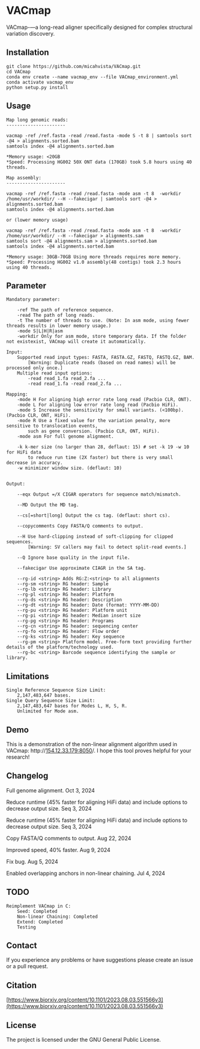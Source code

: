 # VACmap
VACmap-—a long-read aligner specifically designed for complex structural variation discovery.




Installation
------------

    git clone https://github.com/micahvista/VACmap.git
    cd VACmap
    conda env create --name vacmap_env --file VACmap_environment.yml
    conda activate vacmap_env
    python setup.py install

Usage
----------------------  

    Map long genomic reads:
    ---------------------- 
    
    vacmap -ref /ref.fasta -read /read.fasta -mode S -t 8 | samtools sort -@4 > alignments.sorted.bam
    samtools index -@4 alignments.sorted.bam
    
    *Memory usage: <20GB
    *Speed: Processing HG002 50X ONT data (170GB) took 5.8 hours using 40 threads.
    
    Map assembly:
    ---------------------- 

    vacmap -ref /ref.fasta -read /read.fasta -mode asm -t 8  -workdir /home/usr/workdir/ --H --fakecigar | samtools sort -@4 > alignments.sorted.bam
    samtools index -@4 alignments.sorted.bam
    
    or (lower memory usage)
    
    vacmap -ref /ref.fasta -read /read.fasta -mode asm -t 8  -workdir /home/usr/workdir/ --H --fakecigar > alignments.sam
    samtools sort -@4 alignments.sam > alignments.sorted.bam
    samtools index -@4 alignments.sorted.bam
    
    *Memory usage: 30GB-70GB Using more threads requires more memory.
    *Speed: Processing HG002 v1.0 assembly(48 contigs) took 2.3 hours using 40 threads.

Parameter
----------------------  
    Mandatory parameter:
    
        -ref The path of reference sequence. 
        -read The path of long reads. 
        -t The number of threads to use. (Note: In asm mode, using fewer threads results in lower memory usage.)
        -mode S|L|H|R|asm
        -workdir Only for asm mode, store temporary data. If the folder not existexist, VACmap will create it automatically.

    Input:
        Supported read input types: FASTA, FASTA.GZ, FASTQ, FASTQ.GZ, BAM.
            [Warning: Duplicate reads (based on read names) will be processed only once.]
        Multiple read input options:
            -read read_1.fa read_2.fa ...
            -read read_1.fa -read read_2.fa ...

    Mapping:
        -mode H For aligning high error rate long read (Pacbio CLR, ONT). 
        -mode L For aligning low error rate long read (Pacbio HiFi). 
        -mode S Increase the sensitivity for small variants. (<100bp). (Pacbio CLR, ONT, HiFi). 
        -mode R Use a fixed value for the variation penalty, more sensitive to translocation events, 
            such as gene conversion. (Pacbio CLR, ONT, HiFi). 
        -mode asm For full genome alignment.   
        
        -k k-mer size (no larger than 28, deflaut: 15) # set -k 19 -w 10 for HiFi data 
            to reduce run time (2X faster) but there is very small decrease in accuracy.
        -w minimizer window size. (deflaut: 10)

    
    Output: 

        --eqx Output =/X CIGAR operators for sequence match/mismatch.
        
        --MD Output the MD tag.
        
        --cs[=short|long] Output the cs tag. (deflaut: short cs).
        
        --copycomments Copy FASTA/Q comments to output. 

        --H Use hard-clipping instead of soft-clipping for clipped sequences.
            [Warning: SV callers may fail to detect split-read events.]

        --Q Ignore base quality in the input file.

        --fakecigar Use approximate CIAGR in the SA tag.
    
        --rg-id <string> Adds RG:Z:<string> to all alignments
        --rg-sm <string> RG header: Sample 
        --rg-lb <string> RG header: Library 
        --rg-pl <string> RG header: Platform
        --rg-ds <string> RG header: Description
        --rg-dt <string> RG header: Date (format: YYYY-MM-DD)
        --rg-pu <string> RG header: Platform unit 
        --rg-pi <string> RG header: Median insert size
        --rg-pg <string> RG header: Programs 
        --rg-cn <string> RG header: sequencing center
        --rg-fo <string> RG header: Flow order 
        --rg-ks <string> RG header: Key sequence 
        --rg-pm <string> Platform model. Free-form text providing further details of the platform/technology used.
        --rg-bc <string> Barcode sequence identifying the sample or library.



Limitations
----------------------  

    Single Reference Sequence Size Limit: 
        2,147,483,647 bases.
    Single Query Sequence Size Limit:
        2,147,483,647 bases for Modes L, H, S, R.
        Unlimited for Mode asm.
        

Demo
-------
This is a demonstration of the non-linear alignment algorithm used in VACmap: http://[154.12.33.179:8050](http://154.12.33.179:8050/)/. I hope this tool proves helpful for your research!


Changelog
---------

Full genome alignment. Oct 3, 2024

Reduce runtime (45% faster for aligning HiFi data) and include options to decrease output size. Seq 3, 2024

Reduce runtime (45% faster for aligning HiFi data) and include options to decrease output size. Seq 3, 2024

Copy FASTA/Q comments to output. Aug 22, 2024

Improved speed, 40% faster. Aug 9, 2024

Fix bug. Aug 5, 2024

Enabled overlapping anchors in non-linear chaining. Jul 4, 2024


TODO
---------

    Reimplement VACmap in C:
        Seed: Completed
        Non-linear Chaining: Completed
        Extend: Completed
        Testing

Contact
-------

If you experience any problems or have suggestions please create an issue or a pull request.


Citation
---------

[https://www.biorxiv.org/content/10.1101/2023.08.03.551566v3](https://www.biorxiv.org/content/10.1101/2023.08.03.551566v3)

License
-------

The project is licensed under the GNU General Public License.
